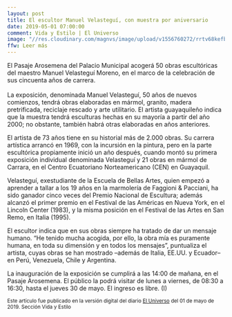 ```yaml
---
layout: post
title: El escultor Manuel Velasteguí, con muestra por aniversario
date: 2019-05-01 07:00:00
comment: Vida y Estilo | El Universo
image: "//res.cloudinary.com/magnvs/image/upload/v1556760272/rrtv68kefbmnubkpwjdl.jpg"
ffw: Leer más
---
```


El Pasaje Arosemena del Palacio Municipal acogerá 50 obras escultóricas del maestro Manuel Velasteguí Moreno, en el marco de la celebración de sus cincuenta años de carrera.<br /><br/>La exposición, denominada Manuel Velasteguí, 50 años de nuevos comienzos, tendrá obras elaboradas en mármol, granito, madera pretrificada, reciclaje rescado y arte utilitario. El artista guayaquileño indica que la muestra tendrá esculturas hechas en su mayoría a partir del año 2000; no obstante, también habrá otras elaboradas en años anteriores.

El artista de 73 años tiene en su historial más de 2.000 obras. Su carrera artística arrancó en 1969, con la incursión en la pintura, pero en la parte escultórica propiamente inició un año después, cuando montó su primera exposición individual denominada Velasteguí y 21 obras en mármol de Carrara, en el Centro Ecuatoriano Norteamericano (CEN) en Guayaquil.

Velasteguí, exestudiante de la Escuela de Bellas Artes, quien empezó a aprender a tallar a los 19 años en la marmolería de Faggioni & Pacciani, ha sido ganador cinco veces del Premio Nacional de Escultura; además alcanzó el primer premio en el Festival de las Américas en Nueva York, en el Lincoln Center (1983), y la misma posición en el Festival de las Artes en San Remo, en Italia (1995).

El escultor indica que en sus obras siempre ha tratado de dar un mensaje humano. “He tenido mucha acogida, por ello, la obra mía es puramente humana, en toda su dimensión y en todos los mensajes”, puntualiza el artista, cuyas obras se han mostrado –además de Italia, EE.UU. y Ecuador– en Perú, Venezuela, Chile y Argentina.

La inauguración de la exposición se cumplirá a las 14:00 de mañana, en el Pasaje Arosemena. El público la podrá visitar de lunes a viernes, de 08:30 a 16:30, hasta el jueves 30 de mayo. El ingreso es libre. (I)

<small>Este artículo fue publicado en la versión digital del diario [El Universo](//www.eluniverso.com/entretenimiento/2019/05/01/nota/7310918/manuel-velastegui-muestra-aniversario) del 01 de mayo de 2019. Sección Vida y Estilo</small>
